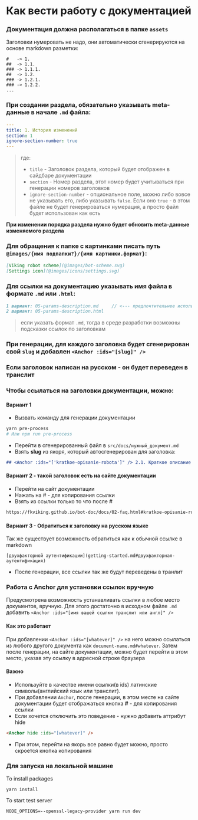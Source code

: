 # Как вести работу с документацией

### Документация должна располагаться в папке `assets`

Заголовки нумеровать не надо, они автоматически сгенерируются на основе markdown разметки:

```
#   -> 1.
##  -> 1.1.
### -> 1.1.1.
##  -> 1.2.
### -> 1.2.1.
### -> 1.2.2.
...
```


### При создании раздела, обязательно указывать meta-данные в начале `.md` файла:

```yaml
---
title: 1. История изменений
section: 1
ignore-section-number: true
---
```
> где:
>- `title` - Заголовок раздела, который будет отображен в сайдбаре документации
>- `section` - Номер раздела, этот номер будет учитываться при генерации номеров заголовков
>- `ignore-section-number` - опциональное поле, можно либо вовсе не указывать его, либо указывать `false`. Если оно `true` - в этом файле не будет генерироваться нумерация, а просто файл будет использован как есть

**При изменении порядка раздела нужно будет обновить meta-данные изменяемого раздела**

### Для обращения к папке с картинками писать путь `@images/{имя подпапки?}/{имя картинки.формат}`:

```md
[Viking robot scheme](@images/bot-scheme.svg)
[Settings icon](@images/icons/settings.svg)
```

### Для ссылки на документацию указывать имя файла в формате `.md` или `.html`:

```md
1 вариант: 05-params-description.md     // <--- предпочтительнее использовать .md
2 вариант: 05-params-description.html  
```
> если указать формат `.md`, тогда в среде разработки возможны подсказки ссылок по заголовкам

### При генерации, для каждого заголовка будет сгенерирован свой `slug` и добавлен `<Anchor :ids="[slug]" />`

### Если заголовок написан на русском - он будет переведен в транслит

### Чтобы ссылаться на заголовки документации, можно:
#### Вариант 1
- Вызвать команду для генерации документации
```bash
yarn pre-process 
# Или npm run pre-process
```
- Перейти в сгенерированный файл в `src/docs/нужный_документ.md`
- Взять **slug** из якоря, который автосгенерирован для заголовка:
```md
## <Anchor :ids="['kratkoe-opisanie-robota']" /> 2.1. Краткое описание робота
```
#### Вариант 2 - такой заголовок есть на сайте документации
- Перейти на сайт документации
- Нажать на # - для копирования ссылки
- Взять из ссылки только то что после #
```md
https://fkviking.github.io/bot-doc/docs/02-faq.html#kratkoe-opisanie-robota
```

#### Вариант 3 - Обратиться к заголовку на русском языке
Так же существует возможность обратиться как к обычной ссылке в markdown
```
[двухфакторной аутентификации](getting-started.md#двухфакторная-аутентификация)
```
- После генерации, все ссылки так же будут переведены в транлит

### Работа с Anchor для установки ссылок вручную
Предусмотрена возможность устанавливать ссылки в любое место документов, вручную.
Для этого достаточно в исходном файле `.md` добавить  `<Anchor :ids="[имя вашей ссылки транслит или англ]" />`

#### Как это работает
При добавлении `<Anchor :ids="[whatever]" />` на него можно ссылаться из любого другого документа как `document-name.md#whatever`. Затем после генерации, на сайте документации, можно будет перейти в этом место, указав эту ссылку в адресной строке браузера

#### Важно
- Используйте в качестве имени ссылки(в ids) латинские символы(английский язык или транслит).
 - При добавлении `Anchor`, после генерации, в этом месте на сайте документации будет отображаться кнопка **#** - для копирования ссылки
  - Если хочется отключить это поведение - нужно добавить аттрибут hide
  ```md
  <Anchor hide :ids="[whatever]" />
  ```
  - При этом, перейти на якорь все равно будет можно, просто скроется кнопка копирования


### Для запуска на локальной машине

To install packages
```
yarn install
```

To start test server
```
NODE_OPTIONS=--openssl-legacy-provider yarn run dev
```
